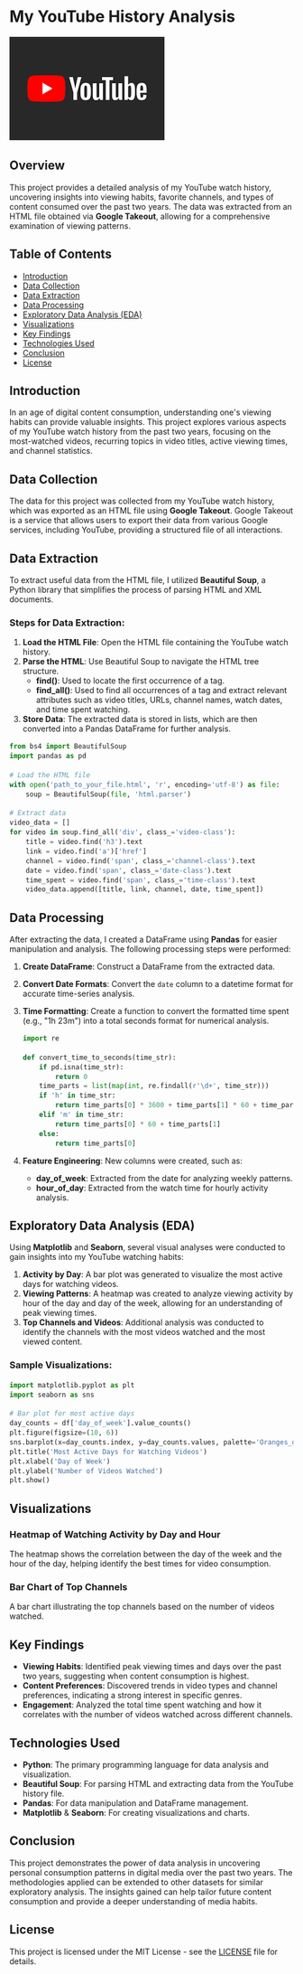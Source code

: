 # My YouTube History Analysis
![Youtube_Logo](Youtube_logo.png)
## Overview

This project provides a detailed analysis of my YouTube watch history, uncovering insights into viewing habits, favorite channels, and types of content consumed over the past two years. The data was extracted from an HTML file obtained via **Google Takeout**, allowing for a comprehensive examination of viewing patterns.

## Table of Contents

- [Introduction](#introduction)
- [Data Collection](#data-collection)
- [Data Extraction](#data-extraction)
- [Data Processing](#data-processing)
- [Exploratory Data Analysis (EDA)](#exploratory-data-analysis-eda)
- [Visualizations](#visualizations)
- [Key Findings](#key-findings)
- [Technologies Used](#technologies-used)
- [Conclusion](#conclusion)
- [License](#license)

## Introduction

In an age of digital content consumption, understanding one's viewing habits can provide valuable insights. This project explores various aspects of my YouTube watch history from the past two years, focusing on the most-watched videos, recurring topics in video titles, active viewing times, and channel statistics.

## Data Collection

The data for this project was collected from my YouTube watch history, which was exported as an HTML file using **Google Takeout**. Google Takeout is a service that allows users to export their data from various Google services, including YouTube, providing a structured file of all interactions.

## Data Extraction

To extract useful data from the HTML file, I utilized **Beautiful Soup**, a Python library that simplifies the process of parsing HTML and XML documents.

### Steps for Data Extraction:

1. **Load the HTML File**: Open the HTML file containing the YouTube watch history.
2. **Parse the HTML**: Use Beautiful Soup to navigate the HTML tree structure.
   - **find()**: Used to locate the first occurrence of a tag.
   - **find_all()**: Used to find all occurrences of a tag and extract relevant attributes such as video titles, URLs, channel names, watch dates, and time spent watching.
3. **Store Data**: The extracted data is stored in lists, which are then converted into a Pandas DataFrame for further analysis.

```python
from bs4 import BeautifulSoup
import pandas as pd

# Load the HTML file
with open('path_to_your_file.html', 'r', encoding='utf-8') as file:
    soup = BeautifulSoup(file, 'html.parser')

# Extract data
video_data = []
for video in soup.find_all('div', class_='video-class'):
    title = video.find('h3').text
    link = video.find('a')['href']
    channel = video.find('span', class_='channel-class').text
    date = video.find('span', class_='date-class').text
    time_spent = video.find('span', class_='time-class').text
    video_data.append([title, link, channel, date, time_spent])
```

## Data Processing

After extracting the data, I created a DataFrame using **Pandas** for easier manipulation and analysis. The following processing steps were performed:

1. **Create DataFrame**: Construct a DataFrame from the extracted data.
2. **Convert Date Formats**: Convert the `date` column to a datetime format for accurate time-series analysis.
3. **Time Formatting**: Create a function to convert the formatted time spent (e.g., "1h 23m") into a total seconds format for numerical analysis.
   ```python
   import re

   def convert_time_to_seconds(time_str):
       if pd.isna(time_str):
           return 0
       time_parts = list(map(int, re.findall(r'\d+', time_str)))
       if 'h' in time_str:
           return time_parts[0] * 3600 + time_parts[1] * 60 + time_parts[2]
       elif 'm' in time_str:   
           return time_parts[0] * 60 + time_parts[1]
       else:
           return time_parts[0]
   ```

4. **Feature Engineering**: New columns were created, such as:
   - **day_of_week**: Extracted from the date for analyzing weekly patterns.
   - **hour_of_day**: Extracted from the watch time for hourly activity analysis.

## Exploratory Data Analysis (EDA)

Using **Matplotlib** and **Seaborn**, several visual analyses were conducted to gain insights into my YouTube watching habits:

1. **Activity by Day**: A bar plot was generated to visualize the most active days for watching videos.
2. **Viewing Patterns**: A heatmap was created to analyze viewing activity by hour of the day and day of the week, allowing for an understanding of peak viewing times.
3. **Top Channels and Videos**: Additional analysis was conducted to identify the channels with the most videos watched and the most viewed content.

### Sample Visualizations:
```python
import matplotlib.pyplot as plt
import seaborn as sns

# Bar plot for most active days
day_counts = df['day_of_week'].value_counts()
plt.figure(figsize=(10, 6))
sns.barplot(x=day_counts.index, y=day_counts.values, palette='Oranges_d')
plt.title('Most Active Days for Watching Videos')
plt.xlabel('Day of Week')
plt.ylabel('Number of Videos Watched')
plt.show()
```

## Visualizations

### Heatmap of Watching Activity by Day and Hour
The heatmap shows the correlation between the day of the week and the hour of the day, helping identify the best times for video consumption.

### Bar Chart of Top Channels
A bar chart illustrating the top channels based on the number of videos watched.

## Key Findings

- **Viewing Habits**: Identified peak viewing times and days over the past two years, suggesting when content consumption is highest.
- **Content Preferences**: Discovered trends in video types and channel preferences, indicating a strong interest in specific genres.
- **Engagement**: Analyzed the total time spent watching and how it correlates with the number of videos watched across different channels.

## Technologies Used

- **Python**: The primary programming language for data analysis and visualization.
- **Beautiful Soup**: For parsing HTML and extracting data from the YouTube history file.
- **Pandas**: For data manipulation and DataFrame management.
- **Matplotlib** & **Seaborn**: For creating visualizations and charts.

## Conclusion

This project demonstrates the power of data analysis in uncovering personal consumption patterns in digital media over the past two years. The methodologies applied can be extended to other datasets for similar exploratory analysis. The insights gained can help tailor future content consumption and provide a deeper understanding of media habits.

## License

This project is licensed under the MIT License - see the [LICENSE](LICENSE) file for details.


